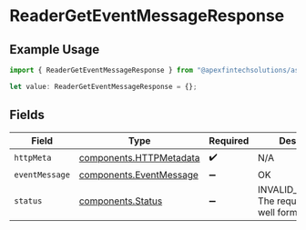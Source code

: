 # ReaderGetEventMessageResponse

## Example Usage

```typescript
import { ReaderGetEventMessageResponse } from "@apexfintechsolutions/ascend-sdk/models/operations";

let value: ReaderGetEventMessageResponse = {};
```

## Fields

| Field                                                              | Type                                                               | Required                                                           | Description                                                        |
| ------------------------------------------------------------------ | ------------------------------------------------------------------ | ------------------------------------------------------------------ | ------------------------------------------------------------------ |
| `httpMeta`                                                         | [components.HTTPMetadata](../../models/components/httpmetadata.md) | :heavy_check_mark:                                                 | N/A                                                                |
| `eventMessage`                                                     | [components.EventMessage](../../models/components/eventmessage.md) | :heavy_minus_sign:                                                 | OK                                                                 |
| `status`                                                           | [components.Status](../../models/components/status.md)             | :heavy_minus_sign:                                                 | INVALID_ARGUMENT: The request was not well formed.                 |